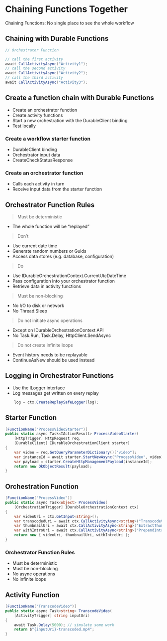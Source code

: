 # Chaining Functions Together

Chaining Functions: No single place to see the whole workflow

## Chaining with Durable Functions

```cs
// Orchestrator Function

// call the first activity
await CallActivityAsync("Activity1");
// call the second activity
await CallActivityAsync("Activity2");
// call the third activity
await CallActivityAsync("Activity3");

```

## Create a function chain with Durable Functions

- Create an orchestrator function
- Create activity functions
- Start a new orchestration with the DurableClient binding
- Test locally

### Create a workflow starter function
- DurableClient binding
- Orchestrator input data
- CreateCheckStatusResponse

### Create an orchestrator function
- Calls each activity in turn
- Receive input data from the starter function

## Orchestrator Function Rules

> Must be deterministic

- The whole function will be “replayed”
> Don’t

- Use current date time
- Generate random numbers or Guids
- Access data stores (e.g. database, configuration)
> Do

- Use IDurableOrchestrationContext.CurrentUtcDateTime
- Pass configuration into your orchestrator function
- Retrieve data in activity functions
> Must be non-blocking

- No I/O to disk or network
- No Thread.Sleep
> Do not initiate async operations

- Except on IDurableOrchestrationContext API
- No Task.Run, Task.Delay, HttpClient.SendAsync
> Do not create infinite loops

- Event history needs to be replayable
- ContinueAsNew should be used instead

## Logging in Orchestrator Functions

-   Use the ILogger interface
-   Log messages get written on every replay

```cs
    log = ctx.CreateReplaySafeLogger(log);
```

## Starter Function

```cs
[FunctionName("ProcessVideoStarter")]
public static async Task<IActionResult> ProcessVideoStarter(
    [HttpTrigger] HttpRequest req,
    [DurableClient] IDurableOrchestrationClient starter)
{
    var video = req.GetQueryParameterDictionary()["video"];
    var instanceId = await starter.StartNewAsync("ProcessVideo", video);
    var payload = starter.CreateHttpManagementPayload(instanceId);
    return new OkObjectResult(payload);
}
```

## Orchestration Function
```cs
[FunctionName("ProcessVideo")]
public static async Task<object> ProcessVideo(
    [OrchestrationTrigger] IDurableOrchestrationContext ctx)
{
    var videoUri = ctx.GetInput<string>();
    var transcodedUri = await ctx.CallActivityAsync<string>("TranscodeVideo", videoUri);
    var thumbnailUri = await ctx.CallActivityAsync<string>("ExtractThumbnail", transcodedUri);
    var withIntroUri = await ctx.CallActivityAsync<string>("PrependIntro", transcodedUri);
    return new { videoUri, thumbnailUri, withIntroUri };
}
```

### Orchestrator Function Rules
- Must be deterministic
- Must be non-blocking
- No async operations
- No infinite loops



## Activity Function

```cs
[FunctionName("TranscodeVideo")]
public static async Task<string> TranscodeVideo(
    [ActivityTrigger] string inputUri)
{
    await Task.Delay(5000); // simulate some work
    return $"{inputUri}-transcoded.mp4";
}
```